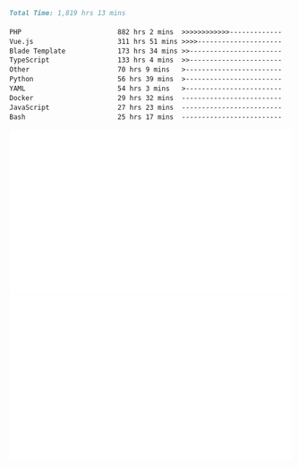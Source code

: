 <!--START_SECTION:waka-->

```markdown
Total Time: 1,819 hrs 13 mins

PHP                        882 hrs 2 mins  >>>>>>>>>>>>-------------   46.68 %
Vue.js                     311 hrs 51 mins >>>>---------------------   16.51 %
Blade Template             173 hrs 34 mins >>-----------------------   09.19 %
TypeScript                 133 hrs 4 mins  >>-----------------------   07.04 %
Other                      70 hrs 9 mins   >------------------------   03.71 %
Python                     56 hrs 39 mins  >------------------------   03.00 %
YAML                       54 hrs 3 mins   >------------------------   02.86 %
Docker                     29 hrs 32 mins  -------------------------   01.56 %
JavaScript                 27 hrs 23 mins  -------------------------   01.45 %
Bash                       25 hrs 17 mins  -------------------------   01.34 %
```

<!--END_SECTION:waka-->
<p align="center">
    <img src="https://raw.githubusercontent.com/rjp2525/rjp2525/output/generated/overview.svg">
    <img src="https://raw.githubusercontent.com/rjp2525/rjp2525/output/generated/languages.svg">
</p>
